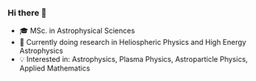 ### Hi there 👋
- 🎓 MSc. in Astrophysical Sciences
- 🔭 Currently doing research in Heliospheric Physics and High Energy Astrophysics
- 💡 Interested in: Astrophysics, Plasma Physics, Astroparticle Physics, Applied Mathematics
<!--
**FransvdMerwe/FransvdMerwe** is a ✨ _special_ ✨ repository because its `README.md` (this file) appears on your GitHub profile.

Here are some ideas to get you started:

- 🔭 I’m currently working on ...
- 🌱 I’m currently learning ...
- 👯 I’m looking to collaborate on ...
- 🤔 I’m looking for help with ...
- 💬 Ask me about ...
- 📫 How to reach me: ...
- 😄 Pronouns: ...
- ⚡ Fun fact: ...
-->
